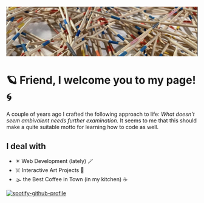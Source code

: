 ![Header image](./images/mikado_header.png)

# :ringed_planet: Friend, I welcome you to my page! :cyclone:

A couple of years ago I crafted the following approach to life: _What doesn't seem ambivalent needs further examination._ It seems to me that this should make a quite suitable motto for learning how to code as well.

## I deal with

- :eight_pointed_black_star: Web Development (lately) :magic_wand:
- :skull_and_crossbones: Interactive Art Projects :slot_machine:
- :fog: the Best Coffee in Town (in my kitchen) :coffee:

[![spotify-github-profile](https://spotify-github-profile.vercel.app/api/view?uid=torbenjost&cover_image=true&theme=default&show_offline=false&background_color=121212&interchange=false)](https://github.com/kittinan/spotify-github-profile)
